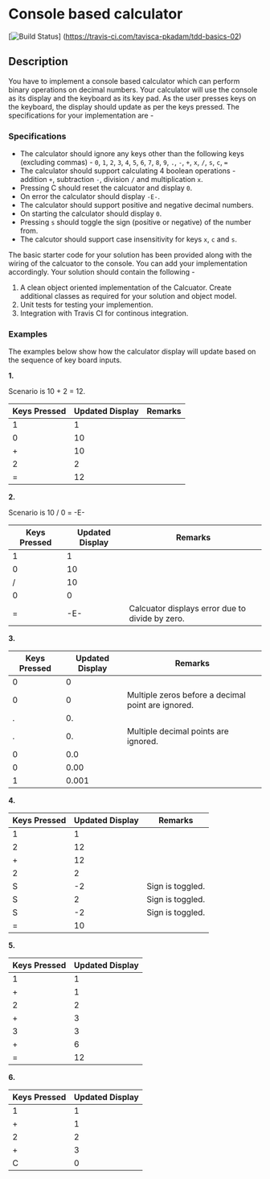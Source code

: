 # Console based calculator
[![Build Status](https://travis-ci.com/tavisca-pkadam/tdd-basics-02.svg?branch=master)]
(https://travis-ci.com/tavisca-pkadam/tdd-basics-02)

## Description

You have to implement a console based calculator which can perform binary operations on decimal numbers. Your calculator will use the console as its 
display and the keyboard as its key pad. As the user presses keys on the keyboard, the display should update as per the keys pressed. The specifications
for your implementation are - 

### Specifications 
* The calculator should ignore any keys other than the following keys (excluding commas) - `0`, `1`, `2`, `3`, `4`, `5`, `6`, `7`, `8`, `9`, `.`, `-`, `+`, `x`, `/`, `s`, `c`, `=`
* The calculator should support calculating 4 boolean operations - addition `+`, subtraction `-`, division `/` and multiplication `x`.
* Pressing C should reset the calcuator and display `0`.
* On error the calculator should display `-E-`.
* The calculator should support positive and negative decimal numbers.
* On starting the calculator should display `0`.
* Pressing `s` should toggle the sign (positive or negative) of the number from.
* The calcutor should support case insensitivity for keys `x`, `c` and `s`.


The basic starter code for your solution has been provided along with the wiring of the calcuator to the console. You can add your implementation accordingly. 
Your solution should contain the following - 

1. A clean object oriented implementation of the Calcuator. Create additional classes as required for your solution and object model.
2. Unit tests for testing your implemention.
3. Integration with Travis CI for continous integration.

### Examples

The examples below show how the calculator display will update based on the sequence of key board inputs.

**1.**

Scenario is 10 + 2 = 12. 

| Keys Pressed | Updated Display | Remarks |
| ------------ | --------------- | ------- |
| 1 | 1 | |
| 0 | 10 | |
| + | 10 | |
| 2 | 2 | |
| = | 12 | |


**2.**

Scenario is 10 / 0 = -E- 

| Keys Pressed | Updated Display | Remarks |
| ------------ | --------------- | ------- |
| 1 | 1 | |
| 0 | 10 | |
| / | 10 | |
| 0 | 0 | |
| = | -E- | Calcuator displays error due to divide by zero. |


**3.**

| Keys Pressed | Updated Display | Remarks |
| ------------ | --------------- | ------- |
| 0 | 0 | |
| 0 | 0 | Multiple zeros before a decimal point are ignored. |
| . | 0. | |
| . | 0. | Multiple decimal points are ignored. |
| 0 | 0.0 | | 
| 0 | 0.00 | |
| 1 | 0.001 | |


**4.**

| Keys Pressed | Updated Display | Remarks |
| ------------ | --------------- | ------- |
| 1 | 1 | |
| 2 | 12 | |
| + | 12 | |
| 2 | 2 | |
| S | -2 | Sign is toggled. |
| S | 2 | Sign is toggled. | 
| S | -2 | Sign is toggled.  |
| = | 10 | |

**5.**

| Keys Pressed | Updated Display |
| ------------ | --------------- |
| 1 | 1 |
| + | 1 |
| 2 | 2 |
| + | 3 |
| 3 | 3 |
| + | 6 |
| = | 12 |


**6.**

| Keys Pressed | Updated Display |
| ------------ | --------------- |
| 1 | 1 |
| + | 1 |
| 2 | 2 |
| + | 3 |
| C | 0 |

